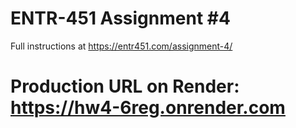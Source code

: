 # ENTR-451 Assignment #4

Full instructions at https://entr451.com/assignment-4/

# Production URL on Render: https://hw4-6reg.onrender.com